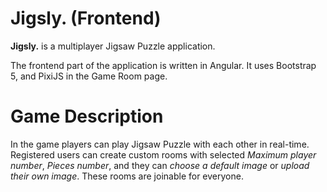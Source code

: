 # Jigsly. (Frontend)
<b>Jigsly.</b> is a multiplayer Jigsaw Puzzle application.

The frontend part of the application is written in Angular. It uses Bootstrap 5, and PixiJS in the Game Room page.

# Game Description
In the game players can play Jigsaw Puzzle with each other in real-time. Registered users can create custom rooms with selected <i>Maximum player number</i>, <i>Pieces number</i>, and they can <i>choose a default image</i> or <i>upload their own image</i>. These rooms are joinable for everyone.
